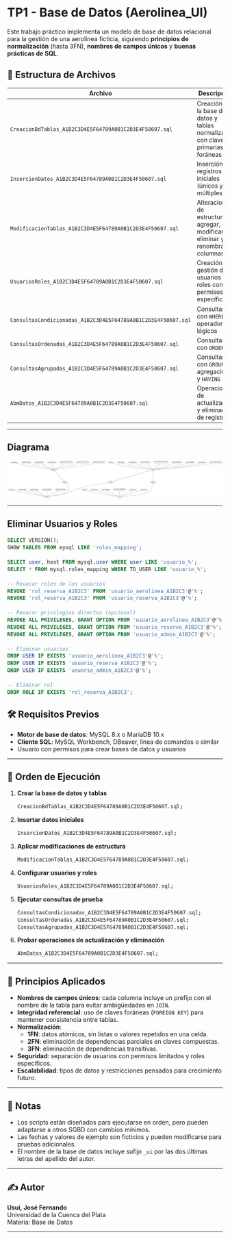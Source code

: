 # TP1 - Base de Datos (Aerolinea_UI)

Este trabajo práctico implementa un modelo de base de datos relacional para la gestión de una aerolínea ficticia, siguiendo **principios de normalización** (hasta 3FN), **nombres de campos únicos** y **buenas prácticas de SQL**.

## 📂 Estructura de Archivos

| Archivo | Descripción |
|---------|-------------|
| `CreacionBdTablas_A1B2C3D4E5F64789A0B1C2D3E4F50607.sql` | Creación de la base de datos y tablas normalizadas con claves primarias y foráneas |
| `InsercionDatos_A1B2C3D4E5F64789A0B1C2D3E4F50607.sql` | Inserción de registros iniciales (únicos y múltiples) |
| `ModificacionTablas_A1B2C3D4E5F64789A0B1C2D3E4F50607.sql` | Alteraciones de estructura: agregar, modificar, eliminar y renombrar columnas |
| `UsuariosRoles_A1B2C3D4E5F64789A0B1C2D3E4F50607.sql` | Creación y gestión de usuarios y roles con permisos específicos |
| `ConsultasCondicionadas_A1B2C3D4E5F64789A0B1C2D3E4F50607.sql` | Consultas con `WHERE` y operadores lógicos |
| `ConsultasOrdenadas_A1B2C3D4E5F64789A0B1C2D3E4F50607.sql` | Consultas con `ORDER BY` |
| `ConsultasAgrupadas_A1B2C3D4E5F64789A0B1C2D3E4F50607.sql` | Consultas con `GROUP BY`, agregaciones y `HAVING` |
| `AbmDatos_A1B2C3D4E5F64789A0B1C2D3E4F50607.sql` | Operaciones de actualización y eliminación de registros |

---

## Diagrama

![chen](img/diagrama-chen.png)

---

## Eliminar Usuarios y Roles

```sql
SELECT VERSION();
SHOW TABLES FROM mysql LIKE 'roles_mapping';

SELECT user, host FROM mysql.user WHERE user LIKE 'usuario_%';
SELECT * FROM mysql.roles_mapping WHERE TO_USER LIKE 'usuario_%';

-- Revocar roles de los usuarios
REVOKE 'rol_reserva_A1B2C3' FROM 'usuario_aerolinea_A1B2C3'@'%';
REVOKE 'rol_reserva_A1B2C3' FROM 'usuario_reserva_A1B2C3'@'%';

-- Revocar privilegios directos (opcional)
REVOKE ALL PRIVILEGES, GRANT OPTION FROM 'usuario_aerolinea_A1B2C3'@'%';
REVOKE ALL PRIVILEGES, GRANT OPTION FROM 'usuario_reserva_A1B2C3'@'%';
REVOKE ALL PRIVILEGES, GRANT OPTION FROM 'usuario_admin_A1B2C3'@'%';

-- Eliminar usuarios
DROP USER IF EXISTS 'usuario_aerolinea_A1B2C3'@'%';
DROP USER IF EXISTS 'usuario_reserva_A1B2C3'@'%';
DROP USER IF EXISTS 'usuario_admin_A1B2C3'@'%';

-- Eliminar rol
DROP ROLE IF EXISTS 'rol_reserva_A1B2C3';
```

## 🛠️ Requisitos Previos

- **Motor de base de datos**: MySQL 8.x o MariaDB 10.x  
- **Cliente SQL**: MySQL Workbench, DBeaver, línea de comandos o similar  
- Usuario con permisos para crear bases de datos y usuarios

---

## 🚀 Orden de Ejecución

1. **Crear la base de datos y tablas**  
   ```bash
   CreacionBdTablas_A1B2C3D4E5F64789A0B1C2D3E4F50607.sql;
   ```

2. **Insertar datos iniciales**  
   ```bash
   InsercionDatos_A1B2C3D4E5F64789A0B1C2D3E4F50607.sql;
   ```

3. **Aplicar modificaciones de estructura**  
   ```bash
   ModificacionTablas_A1B2C3D4E5F64789A0B1C2D3E4F50607.sql;
   ```

4. **Configurar usuarios y roles**  
   ```bash
   UsuariosRoles_A1B2C3D4E5F64789A0B1C2D3E4F50607.sql;
   ```

5. **Ejecutar consultas de prueba**  
   ```bash
   ConsultasCondicionadas_A1B2C3D4E5F64789A0B1C2D3E4F50607.sql;
   ConsultasOrdenadas_A1B2C3D4E5F64789A0B1C2D3E4F50607.sql;
   ConsultasAgrupadas_A1B2C3D4E5F64789A0B1C2D3E4F50607.sql;
   ```

6. **Probar operaciones de actualización y eliminación**  
   ```bash
   AbmDatos_A1B2C3D4E5F64789A0B1C2D3E4F50607.sql;
   ```

---

## 📐 Principios Aplicados

- **Nombres de campos únicos**: cada columna incluye un prefijo con el nombre de la tabla para evitar ambigüedades en `JOIN`.
- **Integridad referencial**: uso de claves foráneas (`FOREIGN KEY`) para mantener consistencia entre tablas.
- **Normalización**:  
  - **1FN**: datos atómicos, sin listas o valores repetidos en una celda.  
  - **2FN**: eliminación de dependencias parciales en claves compuestas.  
  - **3FN**: eliminación de dependencias transitivas.
- **Seguridad**: separación de usuarios con permisos limitados y roles específicos.
- **Escalabilidad**: tipos de datos y restricciones pensados para crecimiento futuro.

---

## 📄 Notas

- Los scripts están diseñados para ejecutarse en orden, pero pueden adaptarse a otros SGBD con cambios mínimos.
- Las fechas y valores de ejemplo son ficticios y pueden modificarse para pruebas adicionales.
- El nombre de la base de datos incluye sufijo `_ui` por las dos últimas letras del apellido del autor.

---

## ✍️ Autor

**Usui, José Fernando**  
Universidad de la Cuenca del Plata  
Materia: Base de Datos

---